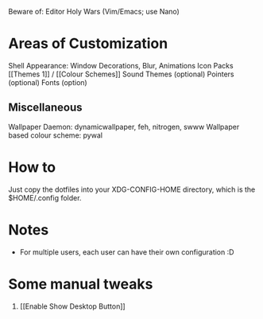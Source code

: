 Beware of: Editor Holy Wars (Vim/Emacs; use Nano)

# Areas of Customization
Shell Appearance: Window Decorations, Blur, Animations
Icon Packs
[[Themes 1]] / [[Colour Schemes]]
Sound Themes (optional)
Pointers (optional)
Fonts (option)

## Miscellaneous
Wallpaper Daemon: dynamicwallpaper, feh, nitrogen, swww
Wallpaper based colour scheme: pywal

# How to
Just copy the dotfiles into your XDG-CONFIG-HOME directory, which is the $HOME/.config folder.

# Notes
- For multiple users, each user can have their own configuration :D

# Some manual tweaks
1. [[Enable Show Desktop Button]]